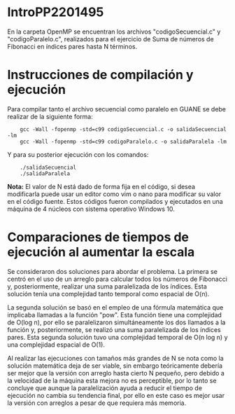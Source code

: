 # IntroPP2201495

En la carpeta OpenMP se encuentran los archivos "codigoSecuencial.c" y "codigoParalelo.c", realizados para el ejercicio de Suma de números de Fibonacci en índices pares hasta N términos.

# Instrucciones de compilación y ejecución
Para compilar tanto el archivo secuencial como paralelo en GUANE se debe realizar de la siguiente forma:

        gcc -Wall -fopenmp -std=c99 codigoSecuencial.c -o salidaSecuencial -lm
        gcc -Wall -fopenmp -std=c99 codigoParalelo.c -o salidaParalela -lm

Y para su posterior ejecución con los comandos:

        ./salidaSecuencial
        ./salidaParalela

**Nota:** El valor de N está dado de forma fija en el código, si desea modificarla puede usar un editor como vim o nano para modificar su valor en el código fuente.
Estos códigos fueron compilados y ejecutados en una máquina de 4 núcleos con sistema operativo Windows 10. 

# Comparaciones de tiempos de ejecución al aumentar la escala
Se consideraron dos soluciones para abordar el problema. La primera se centró en el uso de un arreglo para calcular todos los números de Fibonacci y, posteriormente, realizar una suma paralelizada de los índices. Esta solución tenía una complejidad tanto temporal como espacial de O(n).

La segunda solución se basó en el empleo de una fórmula matemática que implicaba llamadas a la función "pow". Esta función tiene una complejidad de O(log n), por ello se paralelizaron simultáneamente los dos llamados a la función y, posteriormente, se realizó una suma paralelizada de los índices pares. Esta segunda solución tuvo una complejidad temporal de O(n log n) y una complejidad espacial de O(1).

Al realizar las ejecuciones con tamaños más grandes de N se nota como la solución matemática deja de ser viable, sin embargo teóricamente debería ser mejor que la versión con arreglo hasta cierto N pequeño, pero debido a la velocidad de la máquina esta mejora no es perceptible, por lo tanto se concluye que aunque la paralelización ayuda a reducir el tiempo de ejecución no cambia su tendencia final, por ello en este caso es mejor usar la versión con arreglos a pesar de que requiera más memoria.

